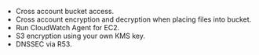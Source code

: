 * Cross account bucket access.
* Cross account encryption and decryption when placing files into bucket.
* Run CloudWatch Agent for EC2.
* S3 encryption using your own KMS key.
* DNSSEC via R53.
